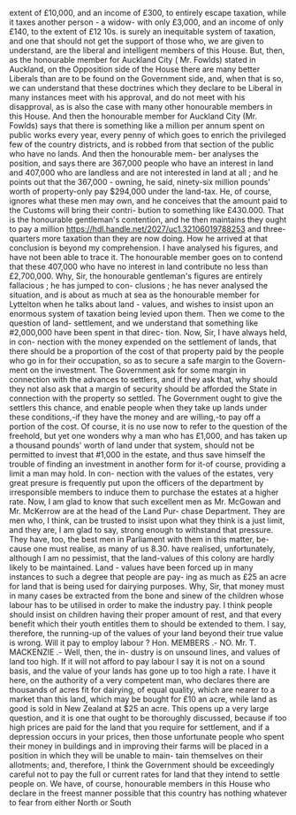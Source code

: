 extent of £10,000, and an income of £300, to entirely escape taxation, while it taxes another person - a widow- with only £3,000, and an income of only £140, to the extent of £12 10s. is surely an inequitable system of taxation, and one that should not get the support of those who, we are given to understand, are the liberal and intelligent members of this House. But, then, as the honourable member for Auckland City ( Mr. Fowlds) stated in Auckland, on the Opposition side of the House there are many better Liberals than are to be found on the Government side, and, when that is so, we can understand that these doctrines which they declare to be Liberal in many instances meet with his approval, and do not meet with his disapproval, as is also the case with many other honourable members in this House. And then the honourable member for Auckland City (Mr. Fowlds) says that there is something like a million per annum spent on public works every year, every penny of which goes to enrich the privileged few of the country districts, and is robbed from that section of the public who have no lands. And then the honourable mem- ber analyses the position, and says there are 367,000 people who have an interest in land and 407,000 who are landless and are not interested in land at all ; and he points out that the 367,000 - owning, he said, ninety-six million pounds' worth of property-only pay $294,000 under the land-tax. He, of course, ignores what these men may own, and he conceives that the amount paid to the Customs will bring their contri- bution to something like £430.000. That is the honourable gentleman's contention, and he then maintains they ought to pay a million https://hdl.handle.net/2027/uc1.32106019788253 and three-quarters more taxation than they are now doing. How he arrived at that conclusion is beyond my comprehension. I have analysed his figures, and have not been able to trace it. The honourable member goes on to contend that these 407,000 who have no interest in land contribute no less than £2,700,000. Why, Sir, the honourable gentleman's figures are entirely fallacious ; he has jumped to con- clusions ; he has never analysed the situation, and is about as much at sea as the honourable member for Lyttelton when he talks about land - values, and wishes to insist upon an enormous system of taxation being levied upon them. Then we come to the question of land- settlement, and we understand that something like #2,000,000 have been spent in that direc- tion. Now, Sir, I have always held, in con- nection with the money expended on the settlement of lands, that there should be a proportion of the cost of that property paid by the people who go in for their occupation, so as to secure a safe margin to the Govern- ment on the investment. The Government ask for some margin in connection with the advances to settlers, and if they ask that, why should they not also ask that a margin of security should be afforded the State in connection with the property so settled. The Government ought to give the settlers this chance, and enable people when they take up lands under these conditions,-if they have the money and are willing,-to pay off a portion of the cost. Of course, it is no use now to refer to the question of the freehold, but yet one wonders why a man who has £1,000, and has taken up a thousand pounds' worth of land under that system, should not be permitted to invest that #1,000 in the estate, and thus save himself the trouble of finding an investment in another form for it-of course, providing a limit a man may hold. In con- nection with the values of the estates, very great presure is frequently put upon the officers of the department by irresponsible members to induce them to purchase the estates at a higher rate. Now, I am glad to know that such excellent men as Mr. McGowan and Mr. McKerrow are at the head of the Land Pur- chase Department. They are men who, I think, can be trusted to insist upon what they think is a just limit, and they are, I am glad to say, strong enough to withstand that pressure. They have, too, the best men in Parliament with them in this matter, be- cause one must realise, as many of us 8.30. have realised, unfortunately, although I am no pessimist, that the land-values of this colony are hardly likely to be maintained. Land - values have been forced up in many instances to such a degree that people are pay- ing as much as £25 an acre for land that is being used for dairying purposes. Why, Sir, that money must in many cases be extracted from the bone and sinew of the children whose labour has to be utilised in order to make the industry pay. I think people should insist on children having their proper amount of rest, and that every benefit which their youth entitles them to should be extended to them. I say, therefore, the running-up of the values of your land beyond their true value is wrong. Will it pay to employ labour ? Hon. MEMBERS .- NO. Mr. T. MACKENZIE .- Well, then, the in- dustry is on unsound lines, and values of land too high. If it will not afford to pay labour I say it is not on a sound basis, and the value of your lands has gone up to too high a rate. I have it here, on the authority of a very competent man, who declares there are thousands of acres fit for dairying, of equal quality, which are nearer to a market than this land, which may be bought for £10 an acre, while land as good is sold in New Zealand at $25 an acre. This opens up a very large question, and it is one that ought to be thoroughly discussed, because if too high prices are paid for the land that you require for settlement, and if a depression occurs in your prices, then those unfortunate people who spent their money in buildings and in improving their farms will be placed in a position in which they will be unable to main- tain themselves on their allotments; and, therefore, I think the Government should be exceedingly careful not to pay the full or current rates for land that they intend to settle people on. We have, of course, honourable members in this House who declare in the freest manner possible that this country has nothing whatever to fear from either North or South 